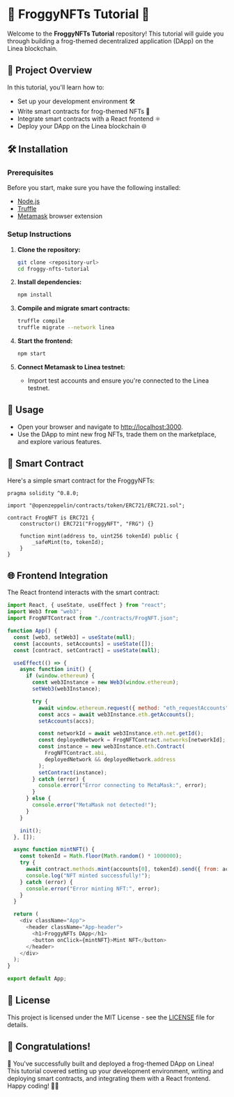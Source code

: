 # 🐸 FroggyNFTs Tutorial 🐸

Welcome to the **FroggyNFTs Tutorial** repository! This tutorial will guide you through building a frog-themed decentralized application (DApp) on the Linea blockchain.

## 📖 Project Overview

In this tutorial, you'll learn how to:
- Set up your development environment 🛠️
- Write smart contracts for frog-themed NFTs 🐸
- Integrate smart contracts with a React frontend ⚛️
- Deploy your DApp on the Linea blockchain 🌐

## 🛠️ Installation

### Prerequisites
Before you start, make sure you have the following installed:
- [Node.js](https://nodejs.org/)
- [Truffle](https://www.trufflesuite.com/truffle)
- [Metamask](https://metamask.io/) browser extension

### Setup Instructions

1. **Clone the repository:**
   ```bash
   git clone <repository-url>
   cd froggy-nfts-tutorial
   ```

2. **Install dependencies:**
   ```bash
   npm install
   ```

3. **Compile and migrate smart contracts:**
   ```bash
   truffle compile
   truffle migrate --network linea
   ```

4. **Start the frontend:**
   ```bash
   npm start
   ```

5. **Connect Metamask to Linea testnet:**
   - Import test accounts and ensure you're connected to the Linea testnet.

## 🚀 Usage

- Open your browser and navigate to [http://localhost:3000](http://localhost:3000).
- Use the DApp to mint new frog NFTs, trade them on the marketplace, and explore various features.

## 📜 Smart Contract

Here's a simple smart contract for the FroggyNFTs:

```solidity
pragma solidity ^0.8.0;

import "@openzeppelin/contracts/token/ERC721/ERC721.sol";

contract FrogNFT is ERC721 {
    constructor() ERC721("FroggyNFT", "FRG") {}

    function mint(address to, uint256 tokenId) public {
        _safeMint(to, tokenId);
    }
}
```

## 🌐 Frontend Integration

The React frontend interacts with the smart contract:

```javascript
import React, { useState, useEffect } from "react";
import Web3 from "web3";
import FrogNFTContract from "./contracts/FrogNFT.json";

function App() {
  const [web3, setWeb3] = useState(null);
  const [accounts, setAccounts] = useState([]);
  const [contract, setContract] = useState(null);

  useEffect(() => {
    async function init() {
      if (window.ethereum) {
        const web3Instance = new Web3(window.ethereum);
        setWeb3(web3Instance);

        try {
          await window.ethereum.request({ method: "eth_requestAccounts" });
          const accs = await web3Instance.eth.getAccounts();
          setAccounts(accs);

          const networkId = await web3Instance.eth.net.getId();
          const deployedNetwork = FrogNFTContract.networks[networkId];
          const instance = new web3Instance.eth.Contract(
            FrogNFTContract.abi,
            deployedNetwork && deployedNetwork.address
          );
          setContract(instance);
        } catch (error) {
          console.error("Error connecting to MetaMask:", error);
        }
      } else {
        console.error("MetaMask not detected!");
      }
    }

    init();
  }, []);

  async function mintNFT() {
    const tokenId = Math.floor(Math.random() * 1000000);
    try {
      await contract.methods.mint(accounts[0], tokenId).send({ from: accounts[0] });
      console.log("NFT minted successfully!");
    } catch (error) {
      console.error("Error minting NFT:", error);
    }
  }

  return (
    <div className="App">
      <header className="App-header">
        <h1>FroggyNFTs DApp</h1>
        <button onClick={mintNFT}>Mint NFT</button>
      </header>
    </div>
  );
}

export default App;
```

## 📜 License

This project is licensed under the MIT License - see the [LICENSE](LICENSE) file for details.

## 🎉 Congratulations!

🎉 You've successfully built and deployed a frog-themed DApp on Linea! This tutorial covered setting up your development environment, writing and deploying smart contracts, and integrating them with a React frontend. Happy coding! 🐸✨
